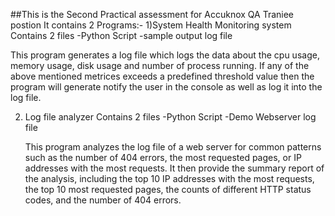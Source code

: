 ##This is the Second Practical assessment for Accuknox QA Traniee postion
It contains 2 Programs:-
1)System Health Monitoring system
  Contains 2 files
    -Python Script
    -sample output log file

  This program generates a log file which logs the data about the cpu usage, memory usage, disk usage and number of process running.
  If any of the above mentioned metrices exceeds a predefined threshold value then the program will generate notify the user in the console as well as log it into the log file.

2) Log file analyzer
   Contains 2 files
     -Python Script
     -Demo Webserver log file

   This program analyzes the log file of a web server for common patterns such as the number of 404 errors, the most requested pages, or IP addresses with the most requests.
   It then provide the summary report of the analysis, including the top 10 IP addresses with the most requests, the top 10 most requested pages, the counts of different HTTP status codes, and the number of 404 errors.
